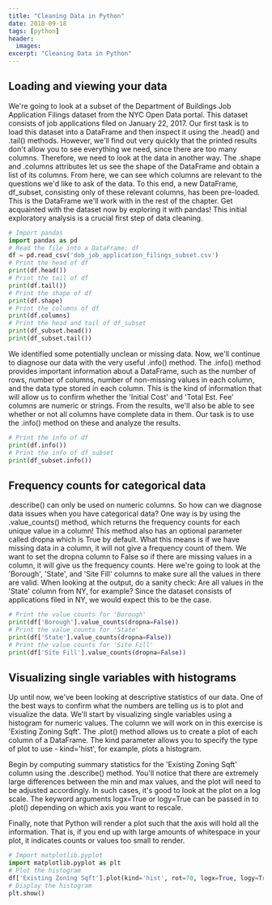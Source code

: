```yaml
---
title: "Cleaning Data in Python"
date: 2018-09-18
tags: [python]
header:
  images:
excerpt: "Cleaning Data in Python"
---
```


## Loading and viewing your data
We're going to look at a subset of the Department of Buildings Job Application Filings dataset from the NYC Open Data portal. This dataset consists of job applications filed on January 22, 2017. Our first task is to load this dataset into a DataFrame and then inspect it using the .head() and .tail() methods. However, we'll find out very quickly that the printed results don't allow you to see everything we need, since there are too many columns. Therefore, we need to look at the data in another way. The .shape and .columns attributes let us see the shape of the DataFrame and obtain a list of its columns. From here, we can see which columns are relevant to the questions we'd like to ask of the data. To this end, a new DataFrame, df_subset, consisting only of these relevant columns, has been pre-loaded. This is the DataFrame we'll work with in the rest of the chapter. Get acquainted with the dataset now by exploring it with pandas! This initial exploratory analysis is a crucial first step of data cleaning.

```python
# Import pandas
import pandas as pd
# Read the file into a DataFrame: df
df = pd.read_csv('dob_job_application_filings_subset.csv')
# Print the head of df
print(df.head())
# Print the tail of df
print(df.tail())
# Print the shape of df
print(df.shape)
# Print the columns of df
print(df.columns)
# Print the head and tail of df_subset
print(df_subset.head())
print(df_subset.tail())
```

We identified some potentially unclean or missing data. Now, we'll continue to diagnose our data with the very useful .info() method. The .info() method provides important information about a DataFrame, such as the number of rows, number of columns, number of non-missing values in each column, and the data type stored in each column. This is the kind of information that will allow us to confirm whether the 'Initial Cost' and 'Total Est. Fee' columns are numeric or strings. From the results, we'll also be able to see whether or not all columns have complete data in them. Our task is to use the .info() method on these and analyze the results.

```python
# Print the info of df
print(df.info())
# Print the info of df_subset
print(df_subset.info())
```

## Frequency counts for categorical data
.describe() can only be used on numeric columns. So how can we diagnose data issues when you have categorical data? One way is by using the .value_counts() method, which returns the frequency counts for each unique value in a column! This method also has an optional parameter called dropna which is True by default. What this means is if we have missing data in a column, it will not give a frequency count of them. We want to set the dropna column to False so if there are missing values in a column, it will give us the frequency counts. Here we're going to look at the 'Borough', 'State', and 'Site Fill' columns to make sure all the values in there are valid. When looking at the output, do a sanity check: Are all values in the 'State' column from NY, for example? Since the dataset consists of applications filed in NY, we would expect this to be the case.

```python
# Print the value counts for 'Borough'
print(df['Borough'].value_counts(dropna=False))
# Print the value_counts for 'State'
print(df['State'].value_counts(dropna=False))
# Print the value counts for 'Site Fill'
print(df['Site Fill'].value_counts(dropna=False))
```

## Visualizing single variables with histograms
Up until now, we've been looking at descriptive statistics of our data. One of the best ways to confirm what the numbers are telling us is to plot and visualize the data. We'll start by visualizing single variables using a histogram for numeric values. The column we will work on in this exercise is 'Existing Zoning Sqft'. The .plot() method allows us to create a plot of each column of a DataFrame. The kind parameter allows you to specify the type of plot to use - kind='hist', for example, plots a histogram.

Begin by computing summary statistics for the 'Existing Zoning Sqft' column using the .describe() method. You'll notice that there are extremely large differences between the min and max values, and the plot will need to be adjusted accordingly. In such cases, it's good to look at the plot on a log scale. The keyword arguments logx=True or logy=True can be passed in to .plot() depending on which axis you want to rescale.

Finally, note that Python will render a plot such that the axis will hold all the information. That is, if you end up with large amounts of whitespace in your plot, it indicates counts or values too small to render.

```python
# Import matplotlib.pyplot
import matplotlib.pyplot as plt
# Plot the histogram
df['Existing Zoning Sqft'].plot(kind='hist', rot=70, logx=True, logy=True)
# Display the histogram
plt.show()
```
